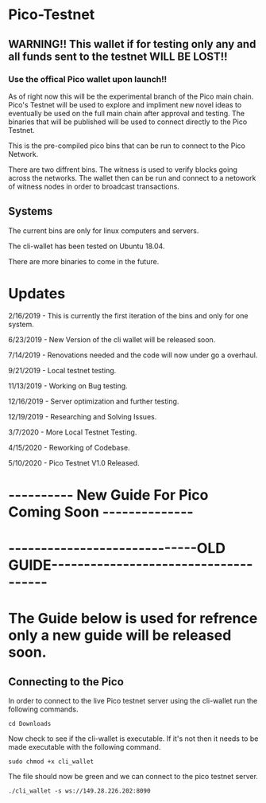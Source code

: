 # Pico-Testnet
## WARNING!! This wallet if for testing only any and all funds sent to the testnet WILL BE LOST!!
### Use the offical Pico wallet upon launch!!

As of right now this will be the experimental branch of the Pico main chain. Pico's Testnet will be used to explore and impliment new novel ideas to eventually be used on the full main chain after approval and testing. The binaries that will be published will be used to connect directly to the Pico Testnet. 

This is the pre-compiled pico bins that can be run to connect to the Pico Network.

There are two diffrent bins. The witness is used to verify blocks going across the networks. The wallet then can be run and connect to a netowork of witness nodes in order to broadcast transactions. 

## Systems

The current bins are only for linux computers and servers.

The cli-wallet has been tested on Ubuntu 18.04.

There are more binaries to come in the future. 

# Updates

2/16/2019 - This is currently the first iteration of the bins and only for one system.

6/23/2019 - New Version of the cli wallet will be released soon.

7/14/2019 - Renovations needed and the code will now under go a overhaul.

9/21/2019 - Local testnet testing.

11/13/2019 - Working on Bug testing.

12/16/2019 - Server optimization and further testing.

12/19/2019 - Researching and Solving Issues.

3/7/2020 - More Local Testnet Testing.

4/15/2020 - Reworking of Codebase.

5/10/2020 - Pico Testnet V1.0 Released.





# ---------- New Guide For Pico Coming Soon --------------



# -----------------------------OLD GUIDE-------------------------------------
# The Guide below is used for refrence only a new guide will be released soon.

## Connecting to the Pico 

In order to connect to the live Pico testnet server using the cli-wallet run the following commands.

```
cd Downloads

```

Now check to see if the cli-wallet is executable. If it's not then it needs to be made executable with the following command.

```
sudo chmod +x cli_wallet

```

The file should now be green and we can connect to the pico testnet server.


```
./cli_wallet -s ws://149.28.226.202:8090

```
